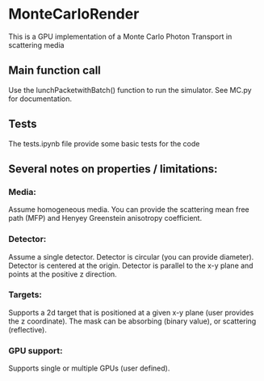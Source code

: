 # MonteCarloRender

This is a GPU implementation of a Monte Carlo Photon Transport in scattering media


## Main function call
  Use the lunchPacketwithBatch() function to run the simulator. See MC.py for documentation.

## Tests
  The tests.ipynb file provide some basic tests for the code
  
  
## Several notes on properties / limitations:
### Media:
 Assume homogeneous media. You can provide the scattering mean free path (MFP) and Henyey Greenstein anisotropy coefficient.

### Detector:
 Assume a single detector.
 Detector is circular (you can provide diameter).
 Detector is centered at the origin.
 Detector is parallel to the x-y plane and points at the positive z direction.

### Targets:
 Supports a 2d target that is positioned at a given x-y plane (user provides the z coordinate).
 The mask can be absorbing (binary value), or scattering (reflective).
 
### GPU support:
  Supports single or multiple GPUs (user defined).


